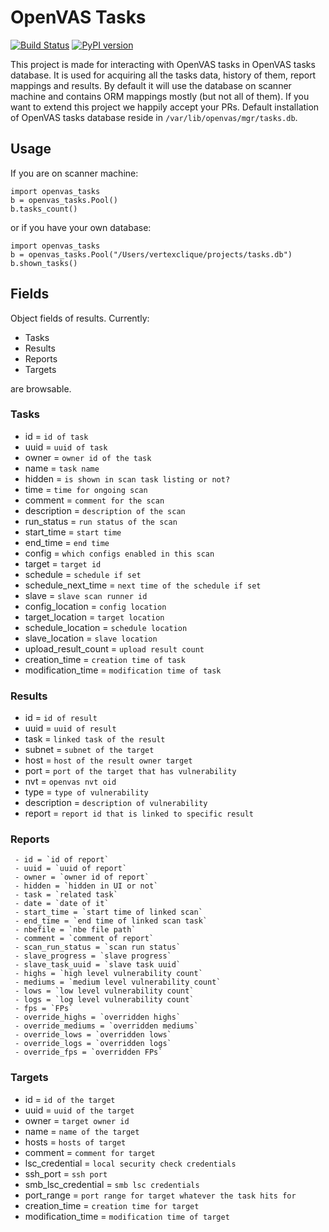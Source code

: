 OpenVAS Tasks
============
[![Build Status](https://magnum.travis-ci.com/vertexclique/openvas_tasks.svg?token=bkEkktEjr45s2RgAZavn)](https://magnum.travis-ci.com/vertexclique/openvas_tasks)
[![PyPI version](https://badge.fury.io/py/openvas_tasks.svg)](http://badge.fury.io/py/openvas_tasks)

This project is made for interacting with OpenVAS tasks in OpenVAS tasks database. It is used for acquiring all the tasks data,
history of them, report mappings and results. By default it will use the database on scanner machine and contains ORM mappings mostly (but not all of them). If you want to extend this project we happily accept your PRs.
Default installation of OpenVAS tasks database reside in `/var/lib/openvas/mgr/tasks.db`.

## Usage
If you are on scanner machine:

```
import openvas_tasks
b = openvas_tasks.Pool()
b.tasks_count()
```
or if you have your own database:
```
import openvas_tasks
b = openvas_tasks.Pool("/Users/vertexclique/projects/tasks.db")
b.shown_tasks()
```
## Fields
Object fields of results. Currently:

* Tasks
* Results
* Reports
* Targets

are browsable.

### Tasks

 - id = `id of task`
 - uuid = `uuid of task`
 - owner = `owner id of the task`
 - name = `task name`
 - hidden = `is shown in scan task listing or not?`
 - time = `time for ongoing scan`
 - comment = `comment for the scan`
 - description = `description of the scan`
 - run_status = `run status of the scan`
 - start_time = `start time`
 - end_time = `end time`
 - config = `which configs enabled in this scan`
 - target = `target id`
 - schedule = `schedule if set`
 - schedule_next_time = `next time of the schedule if set`
 - slave = `slave scan runner id`
 - config_location = `config location`
 - target_location = `target location`
 - schedule_location = `schedule location`
 - slave_location = `slave location`
 - upload_result_count = `upload result count`
 - creation_time = `creation time of task`
 - modification_time = `modification time of task`

### Results


- id = `id of result`
- uuid = `uuid of result`
- task = `linked task of the result`
- subnet = `subnet of the target`
- host = `host of the result owner target`
- port = `port of the target that has vulnerability`
- nvt = `openvas nvt oid`
- type = `type of vulnerability`
- description = `description of vulnerability`
- report = `report id that is linked to specific result`

### Reports

```
 - id = `id of report`
 - uuid = `uuid of report`
 - owner = `owner id of report`
 - hidden = `hidden in UI or not`
 - task = `related task`
 - date = `date of it`
 - start_time = `start time of linked scan`
 - end_time = `end time of linked scan task`
 - nbefile = `nbe file path`
 - comment = `comment of report`
 - scan_run_status = `scan run status`
 - slave_progress = `slave progress`
 - slave_task_uuid = `slave task uuid`
 - highs = `high level vulnerability count`
 - mediums = `medium level vulnerability count`
 - lows = `low level vulnerability count`
 - logs = `log level vulnerability count`
 - fps = `FPs`
 - override_highs = `overridden highs`
 - override_mediums = `overridden mediums`
 - override_lows = `overridden lows`
 - override_logs = `overridden logs`
 - override_fps = `overridden FPs`
```
### Targets

- id = `id of the target`
- uuid = `uuid of the target`
- owner = `target owner id`
- name = `name of the target`
- hosts = `hosts of target`
- comment = `comment for target`
- lsc_credential = `local security check credentials`
- ssh_port = `ssh port`
- smb_lsc_credential = `smb lsc credentials`
- port_range = `port range for target whatever the task hits for`
- creation_time = `creation time for target`
- modification_time = `modification time of target`
